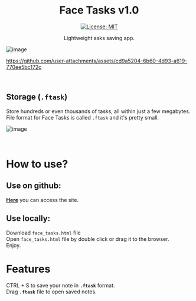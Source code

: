 <div align="center">
  
# Face Tasks v1.0
[![License: MIT](https://img.shields.io/badge/License-MIT-yellow.svg)](https://opensource.org/licenses/MIT)

Lightweight asks saving app.

</div>

![image](https://github.com/user-attachments/assets/91021ca3-5df9-425c-8829-858e67cbcc50)

https://github.com/user-attachments/assets/cd9a5204-6b60-4d93-a619-770ee5bc172c



<br>


## Storage (`.ftask`)
Store hundreds or even thousands of tasks, all within just a few megabytes.
<br>
File format for Face Tasks is called `.ftask` and it's pretty small.
<br>

![image](https://github.com/user-attachments/assets/1c25186d-edf0-4d90-b28e-b7b949a262e1)

<br>



# How to use?

## Use on github:
**[Here](https://faceincase.github.io/Face-Notes/face_notes.html)** you can access the site.
<br>
## Use locally:
Download `face_tasks.html` file
<br>
Open `face_tasks.html` file by double click or drag it to the browser.
<br>
Enjoy.
<br>

# Features
CTRL + S to save your note in **`.ftask`** format.
<br>
Drag **`.ftask`** file to open saved notes.
<br>
